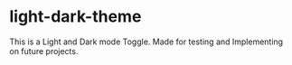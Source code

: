 # light-dark-theme
This is a Light and Dark mode Toggle. Made for testing and Implementing on future projects. 
